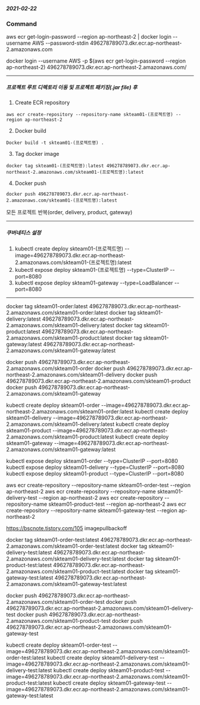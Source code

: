 ##### 2021-02-22

### Command

aws ecr get-login-password --region ap-northeast-2 | docker login --username AWS --password-stdin 496278789073.dkr.ecr.ap-northeast-2.amazonaws.com

docker login --username AWS -p $(aws ecr get-login-password --region ap-northeast-2) 496278789073.dkr.ecr.ap-northeast-2.amazonaws.com/

---

##### 프로젝트 루트 디렉토리 이동 및 프로젝트 패키징(.jar file) 후

1. Create ECR repository

```
aws ecr create-repository --repository-name skteam01-(프로젝트명) --region ap-northeast-2
```

2. Docker build

```
Docker build -t skteam01-(프로젝트명) .
```

3. Tag docker image

```
docker tag skteam01-(프로젝트명):latest 496278789073.dkr.ecr.ap-northeast-2.amazonaws.com/skteam01-(프로젝트명):latest
```

4. Docker push

```
docker push 496278789073.dkr.ecr.ap-northeast-2.amazonaws.com/skteam01-(프로젝트명):latest
```

모든 프로젝트 반복(order, delivery, product, gateway)

---

##### 쿠버네티스 설정

1. kubectl create deploy skteam01-(프로젝트명) --image=496278789073.dkr.ecr.ap-northeast-2.amazonaws.com/skteam01-(프로젝트명):latest
2. kubectl expose deploy skteam01-(프로젝트명) --type=ClusterIP --port=8080
3. kubectl expose deploy skteam01-gateway --type=LoadBalancer --port=8080




---

docker tag skteam01-order:latest 496278789073.dkr.ecr.ap-northeast-2.amazonaws.com/skteam01-order:latest
docker tag skteam01-delivery:latest 496278789073.dkr.ecr.ap-northeast-2.amazonaws.com/skteam01-delivery:latest
docker tag skteam01-product:latest 496278789073.dkr.ecr.ap-northeast-2.amazonaws.com/skteam01-product:latest
docker tag skteam01-gateway:latest 496278789073.dkr.ecr.ap-northeast-2.amazonaws.com/skteam01-gateway:latest

docker push 496278789073.dkr.ecr.ap-northeast-2.amazonaws.com/skteam01-order
docker push 496278789073.dkr.ecr.ap-northeast-2.amazonaws.com/skteam01-delivery
docker push 496278789073.dkr.ecr.ap-northeast-2.amazonaws.com/skteam01-product
docker push 496278789073.dkr.ecr.ap-northeast-2.amazonaws.com/skteam01-gateway

kubectl create deploy skteam01-order --image=496278789073.dkr.ecr.ap-northeast-2.amazonaws.com/skteam01-order:latest
kubectl create deploy skteam01-delivery --image=496278789073.dkr.ecr.ap-northeast-2.amazonaws.com/skteam01-delivery:latest
kubectl create deploy skteam01-product --image=496278789073.dkr.ecr.ap-northeast-2.amazonaws.com/skteam01-product:latest
kubectl create deploy skteam01-gateway --image=496278789073.dkr.ecr.ap-northeast-2.amazonaws.com/skteam01-gateway:latest

kubectl expose deploy skteam01-order --type=ClusterIP --port=8080
kubectl expose deploy skteam01-delivery --type=ClusterIP --port=8080
kubectl expose deploy skteam01-product --type=ClusterIP --port=8080


aws ecr create-repository --repository-name skteam01-order-test --region ap-northeast-2
aws ecr create-repository --repository-name skteam01-delivery-test --region ap-northeast-2
aws ecr create-repository --repository-name skteam01-product-test --region ap-northeast-2
aws ecr create-repository --repository-name skteam01-gateway-test --region ap-northeast-2



https://bscnote.tistory.com/105 imagepullbackoff

docker tag skteam01-order-test:latest 496278789073.dkr.ecr.ap-northeast-2.amazonaws.com/skteam01-order-test:latest
docker tag skteam01-delivery-test:latest 496278789073.dkr.ecr.ap-northeast-2.amazonaws.com/skteam01-delivery-test:latest
docker tag skteam01-product-test:latest 496278789073.dkr.ecr.ap-northeast-2.amazonaws.com/skteam01-product-test:latest
docker tag skteam01-gateway-test:latest 496278789073.dkr.ecr.ap-northeast-2.amazonaws.com/skteam01-gateway-test:latest


docker push 496278789073.dkr.ecr.ap-northeast-2.amazonaws.com/skteam01-order-test
docker push 496278789073.dkr.ecr.ap-northeast-2.amazonaws.com/skteam01-delivery-test
docker push 496278789073.dkr.ecr.ap-northeast-2.amazonaws.com/skteam01-product-test
docker push 496278789073.dkr.ecr.ap-northeast-2.amazonaws.com/skteam01-gateway-test

kubectl create deploy skteam01-order-test --image=496278789073.dkr.ecr.ap-northeast-2.amazonaws.com/skteam01-order-test:latest
kubectl create deploy skteam01-delivery-test --image=496278789073.dkr.ecr.ap-northeast-2.amazonaws.com/skteam01-delivery-test:latest
kubectl create deploy skteam01-product-test --image=496278789073.dkr.ecr.ap-northeast-2.amazonaws.com/skteam01-product-test:latest
kubectl create deploy skteam01-gateway-test --image=496278789073.dkr.ecr.ap-northeast-2.amazonaws.com/skteam01-gateway-test:latest
